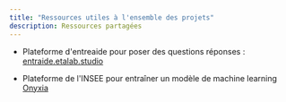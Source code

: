 ```yaml
---
title: "Ressources utiles à l'ensemble des projets"
description: Ressources partagées
---
```



- Plateforme d'entreaide pour poser des questions réponses : [entraide.etalab.studio](https://entraide.etalab.studio/)

- Plateforme de l'INSEE pour entraîner un modèle de machine learning  [Onyxia](https://onyxia.lab.sspcloud.fr/)